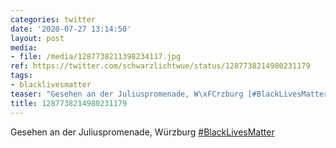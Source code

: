 ```yaml
---
categories: twitter
date: '2020-07-27 13:14:50'
layout: post
media:
- file: /media/1287738211398234117.jpg
ref: https://twitter.com/schwarzlichtwue/status/1287738214980231179
tags:
- blacklivesmatter
teaser: "Gesehen an der Juliuspromenade, W\xFCrzburg [#BlackLivesMatter](/t/blacklivesmatter) "
title: 1287738214980231179
---
```

Gesehen an der Juliuspromenade, Würzburg [#BlackLivesMatter](/t/blacklivesmatter) 